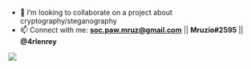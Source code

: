 - 👯 I’m looking to collaborate on a project about cryptography/steganography 
- 📫 Connect with me: **soc.paw.mruz@gmail.com** || **Mruzio#2595** || **@4rlenrey**

![](https://komarev.com/ghpvc/?username=4rlenrey&style=flat-square)
